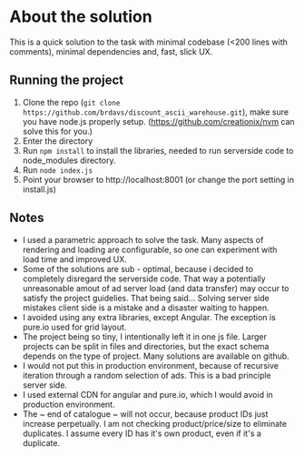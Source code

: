 About the solution
==================

This is a quick solution to the task with minimal codebase (<200 lines with comments), minimal dependencies and, fast, slick UX.

Running the project
-------------------

1. Clone the repo (```git clone https://github.com/brdavs/discount_ascii_warehouse.git```), make sure you have node.js properly setup. (https://github.com/creationix/nvm can solve this for you.)
2. Enter the directory 
3. Run ```npm install``` to install the libraries, needed to run serverside code to node_modules directory.
4. Run ```node index.js```
5. Point your browser to http://localhost:8001 (or change the port setting in install.js)

Notes
-----
- I used a parametric approach to solve the task. Many aspects of rendering and loading are configurable, so one can experiment with load time and improved UX.
- Some of the solutions are sub - optimal, because i decided to completely disregard the serverside code. That way a potentially unreasonable amout of ad server load (and data transfer) may occur to satisfy the project guidelies. That being said... Solving server side mistakes client side is a mistake and a disaster waiting to happen.
- I avoided using any extra libraries, except Angular. The exception is pure.io used for grid layout.
- The project being so tiny, I intentionally left it in one js file. Larger projects can be split in files and directories, but the exact schema depends on the type of project. Many solutions are available on github.
- I would not put this in production environment, because of recursive iteration through a random selection of ads. This is a bad principle server side.
- I used external CDN for angular and pure.io, which I would avoid in production environment.
- The ~ end of catalogue ~ will not occur, because product IDs just increase perpetually. I am not checking product/price/size to eliminate duplicates. I assume every ID has it's own product, even if it's a duplicate.
